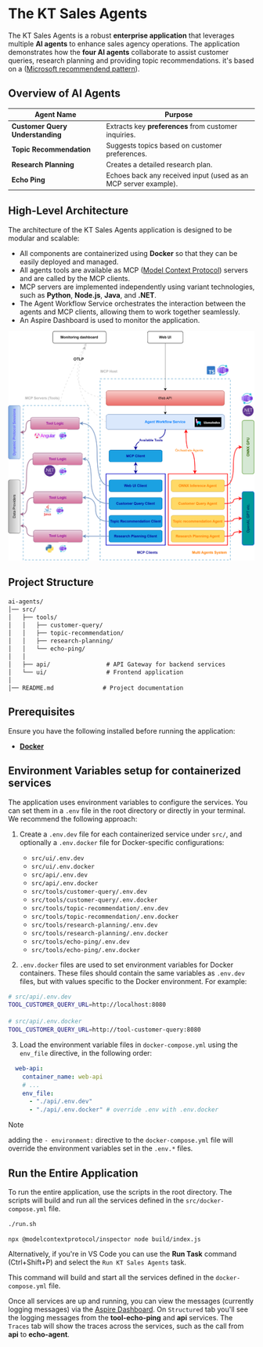 # The KT Sales Agents

The KT Sales Agents is a robust **enterprise application** that leverages multiple **AI agents** to enhance sales agency operations. The application demonstrates how the **four AI agents** collaborate to assist customer queries, research planning and providing topic recommendations. it's based on a ([Microsoft recommendend pattern](https://learn.microsoft.com/en-us/training/modules/guided-project-create-ai-travel-agent/)).

## Overview of AI Agents

| Agent Name                       | Purpose                                                                                                                       |
| -------------------------------- | ----------------------------------------------------------------------------------------------------------------------------- |
| **Customer Query Understanding** | Extracts key **preferences** from customer inquiries.                                                                         |
| **Topic Recommendation**         | Suggests topics based on customer preferences.                                                                                |
| **Research Planning**            | Creates a detailed research plan.                                                                                             |
| **Echo Ping**                    | Echoes back any received input (used as an MCP server example).                                                               |


## High-Level Architecture

The architecture of the KT Sales Agents application is designed to be modular and scalable:

- All components are containerized using **Docker** so that they can be easily deployed and managed.
- All agents tools are available as MCP ([Model Context Protocol](https://github.com/modelcontextprotocol)) servers and are called by the MCP clients.
- MCP servers are implemented independently using variant technologies, such as **Python**, **Node.js**, **Java**, and **.NET**.
- The Agent Workflow Service orchestrates the interaction between the agents and MCP clients, allowing them to work together seamlessly.
- An Aspire Dashboard is used to monitor the application.

![High-Level Architecture](docs/ai-sales-agent-system-diagram.svg)

## Project Structure

```
ai-agents/
│── src/
│   ├── tools/
│   │   ├── customer-query/
│   │   ├── topic-recommendation/
│   │   ├── research-planning/
│   │   └── echo-ping/
│   │
│   ├── api/                # API Gateway for backend services
│   └── ui/                 # Frontend application
│
│── README.md              # Project documentation
```

## Prerequisites

Ensure you have the following installed before running the application:

- **[Docker](https://www.docker.com/)**

## Environment Variables setup for containerized services

The application uses environment variables to configure the services. You can set them in a `.env` file in the root directory or directly in your terminal. We recommend the following approach:
1. Create a `.env.dev` file for each containerized service under `src/`, and optionally a `.env.docker` file for Docker-specific configurations:
    - `src/ui/.env.dev`
    - `src/ui/.env.docker`
    - `src/api/.env.dev`
    - `src/api/.env.docker`
    - `src/tools/customer-query/.env.dev`
    - `src/tools/customer-query/.env.docker`
    - `src/tools/topic-recommendation/.env.dev`
    - `src/tools/topic-recommendation/.env.docker`
    - `src/tools/research-planning/.env.dev`
    - `src/tools/research-planning/.env.docker`
    - `src/tools/echo-ping/.env.dev`
    - `src/tools/echo-ping/.env.docker`

2. `.env.docker` files are used to set environment variables for Docker containers. These files should contain the same variables as `.env.dev` files, but with values specific to the Docker environment. For example:

```bash
# src/api/.env.dev
TOOL_CUSTOMER_QUERY_URL=http://localhost:8080

# src/api/.env.docker
TOOL_CUSTOMER_QUERY_URL=http://tool-customer-query:8080
```

3. Load the environment variable files in `docker-compose.yml` using the `env_file` directive, in the following order:
```yml
  web-api:
    container_name: web-api
    # ...
    env_file: 
      - "./api/.env.dev"
      - "./api/.env.docker" # override .env with .env.docker
```

> [!Note]
> adding the `- environment:` directive to the `docker-compose.yml` file will override the environment variables set in the `.env.*` files.

## Run the Entire Application

To run the entire application, use the scripts in the root directory. The scripts will build and run all the services defined in the `src/docker-compose.yml` file.

```sh
./run.sh
```


```node tool inspection
npx @modelcontextprotocol/inspector node build/index.js
```

Alternatively, if you're in VS Code you can use the **Run Task** command (Ctrl+Shift+P) and select the `Run KT Sales Agents` task.

This command will build and start all the services defined in the `docker-compose.yml` file.

Once all services are up and running, you can view the messages (currently logging messages) via the [Aspire Dashboard](http://localhost:18888). On `Structured` tab you'll see the logging messages from the **tool-echo-ping** and **api** services. The `Traces` tab will show the traces across the services, such as the call from **api** to **echo-agent**.

###